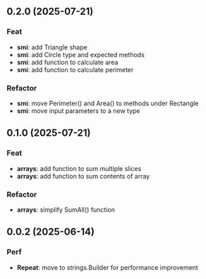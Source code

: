 ## 0.2.0 (2025-07-21)

### Feat

- **smi**: add Triangle shape
- **smi**: add Circle type and expected methods
- **smi**: add function to calculate area
- **smi**: add function to calculate perimeter

### Refactor

- **smi**: move Perimeter() and Area() to methods under Rectangle
- **smi**: move input parameters to a new type

## 0.1.0 (2025-07-21)

### Feat

- **arrays**: add function to sum multiple slices
- **arrays**: add function to sum contents of array

### Refactor

- **arrays**: simplify SumAll() function

## 0.0.2 (2025-06-14)

### Perf

- **Repeat**: move to strings.Builder for performance improvement

